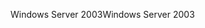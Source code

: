 <span data-ttu-id="99aca-101">Windows Server 2003</span><span class="sxs-lookup"><span data-stu-id="99aca-101">Windows Server 2003</span></span>